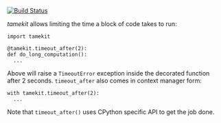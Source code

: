 [![Build Status](https://travis-ci.org/oxplot/tamekit.svg?branch=master)](https://travis-ci.org/oxplot/tamekit)

*tamekit* allows limiting the time a block of code takes to run:

    import tamekit

    @tamekit.timeout_after(2):
    def do_long_computation():
      ...

Above will raise a `TimeoutError` exception inside the decorated
function after 2 seconds. `timeout_after` also comes in context manager
form:

    with tamekit.timeout_after(2):
      ...

Note that `timeout_after()` uses CPython specific API to get the job
done.
